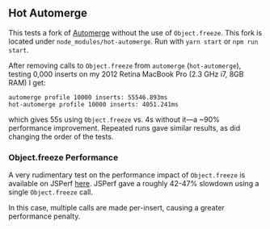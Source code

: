 ## Hot Automerge

This tests a fork of [Automerge](https://github.com/automerge/automerge?files=1) without the use of `Object.freeze`. This fork is located under `node_modules/hot-automerge`. Run with `yarn start` or `npm run start`.

After removing calls to `Object.freeze` from `automerge` (`hot-automerge`), testing 0,000 inserts on my 2012 Retina MacBook Pro (2.3 GHz i7, 8GB RAM) I get:

```
automerge profile 10000 inserts: 55546.893ms
hot-automerge profile 10000 inserts: 4051.241ms
```

which gives 55s using `Object.freeze` vs. 4s without it—a ~90% performance improvement. Repeated runs gave similar results, as did changing the order of the tests.

### Object.freeze Performance

A very rudimentary test on the performance impact of `Object.freeze` is available on JSPerf [here](https://jsperf.com/freeze-vs-seal-vs-normal/27). JSPerf gave a roughly 42-47% slowdown using a single `Object.freeze` call.

In this case, multiple calls are made per-insert, causing a greater performance penalty.
